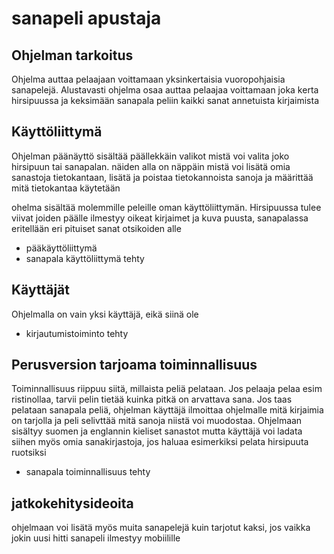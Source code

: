 # sanapeli apustaja

## Ohjelman tarkoitus

Ohjelma auttaa pelaajaan voittamaan yksinkertaisia vuoropohjaisia sanapelejä. Alustavasti ohjelma osaa auttaa pelaajaa voittamaan joka kerta hirsipuussa ja keksimään sanapala peliin kaikki sanat annetuista kirjaimista

## Käyttöliittymä

Ohjelman päänäyttö sisältää päällekkäin valikot mistä voi valita joko hirsipuun tai sanapalan. näiden alla on näppäin mistä voi lisätä omia sanastoja tietokantaan, lisätä ja poistaa tietokannoista sanoja ja määrittää mitä tietokantaa käytetään

ohelma sisältää molemmille peleille oman käyttöliittymän. Hirsipuussa tulee viivat joiden päälle ilmestyy oikeat kirjaimet ja kuva puusta, sanapalassa eritellään eri pituiset sanat otsikoiden alle


* pääkäyttöliittymä
* sanapala käyttöliittymä tehty

## Käyttäjät

Ohjelmalla on vain yksi käyttäjä, eikä siinä ole
* kirjautumistoiminto tehty


## Perusversion tarjoama toiminnallisuus

Toiminnallisuus riippuu siitä, millaista peliä pelataan. Jos pelaaja pelaa esim ristinollaa, tarvii pelin tietää kuinka pitkä on arvattava sana. Jos taas pelataan sanapala peliä, ohjelman käyttäjä ilmoittaa ohjelmalle mitä kirjaimia on tarjolla ja peli selivttää mitä sanoja niistä voi muodostaa. Ohjelmaan sisältyy suomen ja englannin kieliset sanastot mutta käyttäjä voi ladata siihen myös omia sanakirjastoja, jos haluaa esimerkiksi pelata hirsipuuta ruotsiksi


* sanapala toiminnallisuus tehty

## jatkokehitysideoita

ohjelmaan voi lisätä myös muita sanapelejä kuin tarjotut kaksi, jos vaikka jokin uusi hitti sanapeli ilmestyy mobiilille
